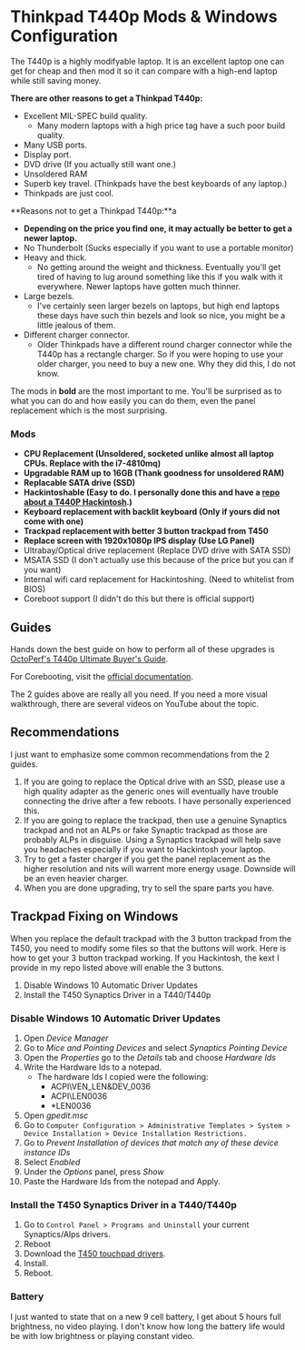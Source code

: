 # Thinkpad T440p Mods & Windows Configuration
The T440p is a highly modifyable laptop. It is an excellent laptop one can get for cheap and then mod it so it can compare with a high-end laptop while still saving money.

**There are other reasons to get a Thinkpad T440p:**
- Excellent MIL-SPEC build quality.
   - Many modern laptops with a high price tag have a such poor build quality.
- Many USB ports.
- Display port.
- DVD drive (If you actually still want one.)
- Unsoldered RAM
- Superb key travel. (Thinkpads have the best keyboards of any laptop.)
- Thinkpads are just cool.

**Reasons not to get a Thinkpad T440p:**a
- **Depending on the price you find one, it may actually be better to get a newer laptop.**
- No Thunderbolt (Sucks especially if you want to use a portable monitor)
- Heavy and thick.
   - No getting around the weight and thickness. Eventually you'll get tired of having to lug around something like this if you walk with it everywhere. Newer laptops have gotten much thinner.
- Large bezels.
   - I've certainly seen larger bezels on laptops, but high end laptops these days have such thin bezels and look so nice, you might be a little jealous of them.
 - Different charger connector.
   - Older Thinkpads have a different round charger connector while the T440p has a rectangle charger. So if you were hoping to use your older charger, you need to buy a new one. Why they did this, I do not know.

The mods in **bold** are the most important to me. You'll be surprised as to what you can do and how easily you can do them, even the panel replacement which is the most surprising.

### Mods
- **CPU Replacement (Unsoldered, socketed unlike almost all laptop CPUs. Replace with the i7-4810mq)**
- **Upgradable RAM up to 16GB (Thank goodness for unsoldered RAM)**
- **Replacable SATA drive (SSD)**
- **Hackintoshable (Easy to do. I personally done this and have a [repo about a T440P Hackintosh](https://github.com/NawalJAhmed/T440p-Hackintosh).)**
- **Keyboard replacement with backlit keyboard (Only if yours did not come with one)**
- **Trackpad replacement with better 3 button trackpad from T450**
- **Replace screen with 1920x1080p IPS display (Use LG Panel)**
- Ultrabay/Optical drive replacement (Replace DVD drive with SATA SSD)
- MSATA SSD (I don't actually use this because of the price but you can if you want)
- Internal wifi card replacement for Hackintoshing. (Need to whitelist from BIOS)
- Coreboot support (I didn't do this but there is official support)

## Guides
Hands down the best guide on how to perform all of these upgrades is [OctoPerf's T440p Ultimate Buyer's Guide](https://octoperf.com/blog/2018/11/07/thinkpad-t440p-buyers-guide/).

For Corebooting, visit the [official documentation](https://doc.coreboot.org/mainboard/lenovo/t440p.html).

The 2 guides above are really all you need. If you need a more visual walkthrough, there are several videos on YouTube about the topic.

## Recommendations
I just want to emphasize some common recommendations from the 2 guides.

1. If you are going to replace the Optical drive with an SSD, please use a high quality adapter as the generic ones will eventually have trouble connecting the drive after a few reboots. I have personally experienced this.
2. If you are going to replace the trackpad, then use a genuine Synaptics trackpad and not an ALPs or fake Synaptic trackpad as those are probably ALPs in disguise. Using a Synaptics trackpad will help save you headaches especially if you want to Hackintosh your laptop.
3. Try to get a faster charger if you get the panel replacement as the higher resolution and nits will warrent more energy usage. Downside will be an even heavier charger.
3. When you are done upgrading, try to sell the spare parts you have.

## Trackpad Fixing on Windows
When you replace the default trackpad with the 3 button trackpad from the T450, you need to modify some files so that the buttons will work. Here is how to get your 3 button trackpad working. If you Hackintosh, the kext I provide in my repo listed above will enable the 3 buttons.

1. Disable Windows 10 Automatic Driver Updates
2. Install the T450 Synaptics Driver in a T440/T440p

### Disable Windows 10 Automatic Driver Updates
1. Open *Device Manager*
2. Go to *Mice and Pointing Devices* and select *Synaptics Pointing Device*
3. Open the *Properties* go to the *Details* tab and choose *Hardware Ids*
4. Write the Hardware Ids to a notepad.
   - The hardware Ids I copied were the following:
      - ACPI\VEN_LEN&DEV_0036
      - ACPI\LEN0036
      - *LEN0036
5. Open *gpedit.msc*
6. Go to `Computer Configuration > Administrative Templates > System > Device Installation > Device Installation Restrictions.`
7. Go to *Prevent Installation of devices that match any of these device instance IDs*
8. Select *Enabled*
9. Under the *Options* panel, press *Show*
10. Paste the Hardware Ids from the notepad and Apply.

### Install the T450 Synaptics Driver in a T440/T440p
1. Go to `Control Panel > Programs and Uninstall` your current Synaptics/Alps drivers.
2. Reboot
3. Download the [T450 touchpad drivers](http://driverdl.lenovo.com.cn/think/download/driver/7448/UltraNav[n10gx25w].exe).
4. Install.
5. Reboot.

### Battery
I just wanted to state that on a new 9 cell battery, I get about 5 hours full brightness, no video playing. I don't know how long the battery life would be with low brightness or playing constant video.
